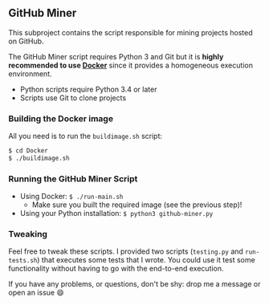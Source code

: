 GitHub Miner
------------

This subproject contains the script responsible for mining projects hosted on
GitHub.

The GitHub Miner script requires Python 3 and Git but it is
**highly recommended to use [Docker](https://www.docker.com/)** since it provides
a homogeneous execution environment.

* Python scripts require Python 3.4 or later
* Scripts use Git to clone projects

### Building the Docker image

All you need is to run the `buildimage.sh` script:

```bash
$ cd Docker
$ ./buildimage.sh
```

### Running the GitHub Miner Script
* Using Docker: `$ ./run-main.sh`
   * Make sure you built the required image (see the previous step)!
* Using your Python installation: `$ python3 github-miner.py`

### Tweaking

Feel free to tweak these scripts.
I provided two scripts (`testing.py` and `run-tests.sh`) that executes some tests that I wrote.
You could use it test some functionality without having to go with the end-to-end execution.

If you have any problems, or questions, don't be shy: drop me a message or open an issue :smile:
